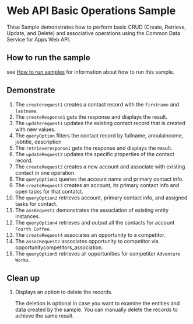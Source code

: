 # Web API Basic Operations Sample

Thise Sample demonstrates how to perform basic CRUD (Create, Retrieve, Update, and Delete) and associative operations using the Common Data Service for Apps Web API.

## How to run the sample

see [How to run samples](../../../README.md) for information about how to run this sample.

## Demonstrate

1. The `createrequest1` creates a contact record with the `firstname` and `lastname`. 
2. The `createResponse1` gets the response and diaplays the result. 
3. The `updaterequest1` updates the existing contact record that is created with new values. 
4. The `queryOption` filters the contact record by fullname, annulaincome, jobtitle, description
5. The `retrieveresponse1` gets the response and displays the result.
6. The `updateRequest2` updates the specific properties of the contact record. 
7. The `createRequest2` creates a new account and associate with existing contact in one operation.
8. The `queryOption1` queries the account name and primary contact info. 
9. The `createRequest3` creates an account, its primary contact info and open tasks for that contatct. 
10. The `queryOption2` retrieves account, primary contact info, and assigned tasks for contact. 
11. The `assRequest1` demonstrates the association of existing entity instances.
12. The `queryOption4` retrieves and output all the contacts for account `Fourth Coffee`.
13. The `createRequest4` associates an opportunity to a competitor.
14. The `assocRequest2` associates opportunity to competitor via opportunitycompetitors_association.
15. The `queryOption5` retrieves all opportunities for competitor `Adventure Works`.

## Clean up

1. Displays an option to delete the records.

    The deletion is optional in case you want to examine the entities and data created by the sample. You can manually delete the records to achieve the same result.
